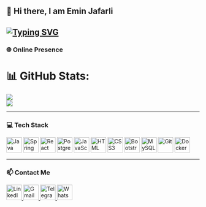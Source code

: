 ## 👋 Hi there, I am Emin Jafarli  

[![Typing SVG](https://readme-typing-svg.herokuapp.com?font=Fira+Code&pause=1000&color=3DB5F7&width=435&lines=Full-Stack+Web+Developer;Java+%26+React+Oriented+Engineer)](https://git.io/typing-svg)
---

### 🌐 Online Presence
# 📊 GitHub Stats:
![](https://github-readme-stats.vercel.app/api?username=eminjafarli&theme=holi&hide_border=false&include_all_commits=false&count_private=false)<br/>
![](https://github-readme-stats.vercel.app/api/top-langs/?username=eminjafarli&theme=holi&hide_border=false&include_all_commits=false&count_private=false&layout=compact)

---

### 💻 Tech Stack

[<img src="https://cdn.jsdelivr.net/gh/devicons/devicon/icons/java/java-original.svg" alt="Java" width="40"/>](https://www.java.com/)
[<img src="https://cdn.jsdelivr.net/gh/devicons/devicon/icons/spring/spring-original.svg" alt="Spring Boot" width="40"/>](https://spring.io/projects/spring-boot)
[<img src="https://cdn.jsdelivr.net/gh/devicons/devicon/icons/react/react-original.svg" alt="React" width="40"/>](https://react.dev/)
[<img src="https://cdn.jsdelivr.net/gh/devicons/devicon/icons/postgresql/postgresql-original.svg" alt="PostgreSQL" width="40"/>](https://www.postgresql.org/)
[<img src="https://cdn.jsdelivr.net/gh/devicons/devicon/icons/javascript/javascript-original.svg" alt="JavaScript" width="40"/>](https://developer.mozilla.org/en-US/docs/Web/JavaScript)
[<img src="https://cdn.jsdelivr.net/gh/devicons/devicon/icons/html5/html5-original.svg" alt="HTML" width="40"/>](https://developer.mozilla.org/en-US/docs/Web/HTML)
[<img src="https://cdn.jsdelivr.net/gh/devicons/devicon/icons/css3/css3-original.svg" alt="CSS3" width="40"/>](https://developer.mozilla.org/en-US/docs/Web/CSS)
[<img src="https://cdn.jsdelivr.net/gh/devicons/devicon/icons/bootstrap/bootstrap-original.svg" alt="Bootstrap" width="40"/>](https://getbootstrap.com/)
[<img src="https://cdn.jsdelivr.net/gh/devicons/devicon/icons/mysql/mysql-original.svg" alt="MySQL" width="40"/>](https://www.mysql.com/)
[<img src="https://cdn.jsdelivr.net/gh/devicons/devicon/icons/git/git-original.svg" alt="Git" width="40"/>](https://git-scm.com/)
[<img src="https://cdn.jsdelivr.net/gh/devicons/devicon/icons/docker/docker-original.svg" alt="Docker" width="40"/>](https://www.docker.com/)

---

### 📫 Contact Me

<p align="left">
  <a href="https://www.linkedin.com/in/eminjaf" target="_blank">
    <img src="https://cdn.jsdelivr.net/gh/devicons/devicon/icons/linkedin/linkedin-original.svg" alt="LinkedIn" width="40" height="40"/>
  </a>
  <a href="mailto:eminjafarli02@gmail.com?subject=GitHub%20Contact" target="_blank">
    <img src="https://upload.wikimedia.org/wikipedia/commons/7/7e/Gmail_icon_%282020%29.svg" alt="Gmail" width="40" height="40"/>
  </a>
  <a href="https://t.me/yourTelegramUsername" target="_blank">
    <img src="https://upload.wikimedia.org/wikipedia/commons/8/82/Telegram_logo.svg" alt="Telegram" width="40" height="40"/>
  </a>
  <a href="https://wa.me/994XXXXXXXXX" target="_blank">
    <img src="https://upload.wikimedia.org/wikipedia/commons/6/6b/WhatsApp.svg" alt="WhatsApp" width="40" height="40"/>
  </a>
</p>


